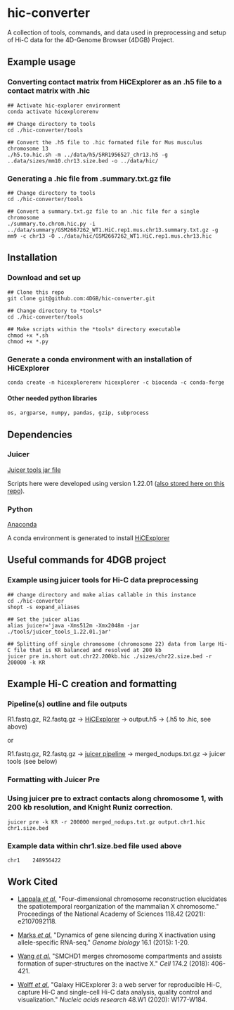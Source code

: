# hic-converter
A collection of tools, commands, and data used in preprocessing and setup of Hi-C data for the 4D-Genome Browser (4DGB) Project.

## Example usage
### Converting contact matrix from HiCExplorer as an .h5 file to a contact matrix with .hic
    
```
## Activate hic-explorer environment
conda activate hicexplorerenv

## Change directory to tools
cd ./hic-converter/tools

## Convert the .h5 file to .hic formated file for Mus musculus chromosome 13
./h5.to.hic.sh -m ../data/h5/SRR1956527_chr13.h5 -g ..data/sizes/mm10.chr13.size.bed -o ../data/hic/
```

### Generating a .hic file from .summary.txt.gz file

```
## Change directory to tools
cd ./hic-converter/tools

## Convert a summary.txt.gz file to an .hic file for a single chromosome
./summary.to.chrom.hic.py -i ../data/summary/GSM2667262_WT1.HiC.rep1.mus.chr13.summary.txt.gz -g mm9 -c chr13 -O ../data/hic/GSM2667262_WT1.HiC.rep1.mus.chr13.hic
```

## Installation
### Download and set up

```
## Clone this repo
git clone git@github.com:4DGB/hic-converter.git

## Change directory to *tools*
cd ./hic-converter/tools

## Make scripts within the *tools* directory executable
chmod +x *.sh
chmod +x *.py
```

### Generate a conda environment with an installation of HiCExplorer
```
conda create -n hicexplorerenv hicexplorer -c bioconda -c conda-forge
```

#### Other needed python libraries
    os, argparse, numpy, pandas, gzip, subprocess

## Dependencies
### Juicer
[Juicer tools jar file](https://github.com/aidenlab/juicer/wiki/Download) 

Scripts here were developed using version 1.22.01 ([also stored here on this repo](https://github.com/4DGB/hic-converter/tree/main/tools)).

### Python
[Anaconda](https://www.anaconda.com/products/individual) 

A conda environment is generated to install [HiCExplorer](https://hicexplorer.readthedocs.io/en/latest/index.html)

## Useful commands for 4DGB project
### Example using juicer tools for Hi-C data preprocessing

```
## change directory and make alias callable in this instance
cd ./hic-converter
shopt -s expand_aliases

## Set the juicer alias
alias juicer='java -Xms512m -Xmx2048m -jar ./tools/juicer_tools_1.22.01.jar'

## Splitting off single chromosome (chromosome 22) data from large Hi-C file that is KR balanced and resolved at 200 kb
juicer pre in.short out.chr22.200kb.hic ./sizes/chr22.size.bed -r 200000 -k KR
```

## Example Hi-C creation and formatting
### Pipeline(s) outline and file outputs
R1.fastq.gz, R2.fastq.gz ->  [HiCExplorer](https://hicexplorer.readthedocs.io/en/latest/)  -> output.h5 -> (.h5 to .hic, see above)

or
 
R1.fastq.gz, R2.fastq.gz -> [juicer pipeline](https://github.com/aidenlab/juicer/wiki) -> merged_nodups.txt.gz -> juicer tools (see below)

### Formatting with Juicer Pre
### Using juicer pre to extract contacts along chromosome 1, with 200 kb resolution, and Knight Runiz correction.
    juicer pre -k KR -r 200000 merged_nodups.txt.gz output.chr1.hic chr1.size.bed

### Example data within chr1.size.bed file used above
    chr1	248956422

## Work Cited

- [Lappala *et al.*](https://www.pnas.org/doi/abs/10.1073/pnas.2107092118) "Four-dimensional chromosome reconstruction elucidates the spatiotemporal reorganization of the mammalian X chromosome." Proceedings of the National Academy of Sciences 118.42 (2021): e2107092118.

- [Marks *et al.*](https://genomebiology.biomedcentral.com/articles/10.1186/s13059-015-0698-x) "Dynamics of gene silencing during X inactivation using allele-specific RNA-seq." *Genome biology* 16.1 (2015): 1-20.

- [Wang *et al.*](https://www.sciencedirect.com/science/article/pii/S0092867418305841) "SMCHD1 merges chromosome compartments and assists formation of super-structures on the inactive X." *Cell* 174.2 (2018): 406-421.

- [Wolff *et al.*](https://hicexplorer.readthedocs.io/en/latest/index.html) "Galaxy HiCExplorer 3: a web server for reproducible Hi-C, capture Hi-C and single-cell Hi-C data analysis, quality control and visualization." *Nucleic acids research* 48.W1 (2020): W177-W184.

